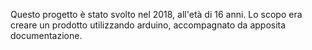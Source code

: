 Questo progetto è stato svolto nel 2018, all'età di 16 anni.
Lo scopo era creare un prodotto utilizzando arduino, accompagnato da apposita documentazione.
